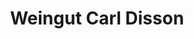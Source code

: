 ---
title: "Weingut Carl Disson"
url: /neustadt-an-der-weinstrasse/weingut-carl-disson/
shop: Spirituosen
---